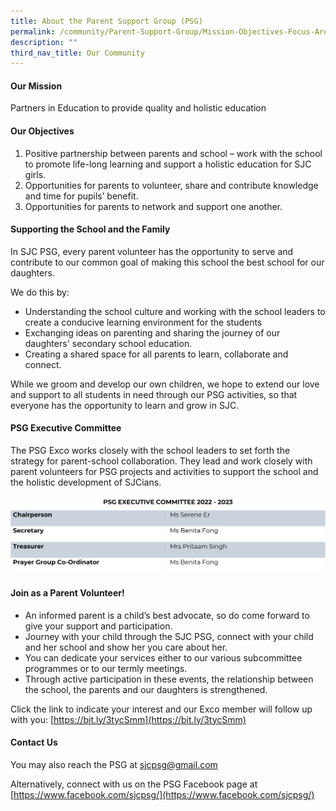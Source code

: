 ```yaml
---
title: About the Parent Support Group (PSG)
permalink: /community/Parent-Support-Group/Mission-Objectives-Focus-Areas/
description: ""
third_nav_title: Our Community
---
```


#### **Our Mission**
Partners in Education to provide quality and holistic education  

#### **Our Objectives**
1.  Positive partnership between parents and school – work with the school to promote life-long learning and support a holistic education for SJC girls.
2.  Opportunities for parents to volunteer, share and contribute knowledge and time for pupils’ benefit.
3.  Opportunities for parents to network and support one another.

#### **Supporting the School and the Family**
In SJC PSG, every parent volunteer has the opportunity to serve and contribute to our common goal of making this school the best school for our daughters.

We do this by:
*   Understanding the school culture and working with the school leaders to create a conducive learning environment for the students
*   Exchanging ideas on parenting and sharing the journey of our daughters' secondary school education.
*   Creating a shared space for all parents to learn, collaborate and connect.

While we groom and develop our own children, we hope to extend our love and support to all students in need through our PSG activities, so that everyone has the opportunity to learn and grow in SJC.

#### **PSG Executive Committee**
The PSG Exco works closely with the school leaders to set forth the strategy for parent-school collaboration. They lead and work closely with parent volunteers for PSG projects and activities to support the school and the holistic development of SJCians. 

![](/images/About%20us/Our%20Community/Parent%20Support%20Group/PSG%20Exco.jpg)

#### **Join as a Parent Volunteer!**

* An informed parent is a child’s best advocate, so do come forward to give your support and participation.
* Journey with your child through the SJC PSG, connect with your child and her school and show her you care about her.
* You can dedicate your services either to our various subcommittee programmes or to our termly meetings.
* Through active participation in these events, the relationship between the school, the parents and our daughters is strengthened.

Click the link to indicate your interest and our Exco member will follow up with you: [https://bit.ly/3tycSmm](https://bit.ly/3tycSmm)

#### **Contact Us**
You may also reach the PSG at [sjcpsg@gmail.com](mailto:sjcpsg@gmail.com)

Alternatively, connect with us on the PSG Facebook page at [https://www.facebook.com/sjcpsg/](https://www.facebook.com/sjcpsg/)

